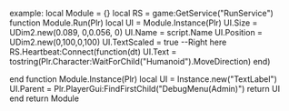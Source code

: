 
example:
local Module = {} 
local RS = game:GetService("RunService")
function Module.Run(Plr) 
	local UI = Module.Instance(Plr) 
	UI.Size = UDim2.new(0.089, 0,0.056, 0)
	UI.Name = script.Name
	UI.Position = UDim2.new(0,100,0,100)
	UI.TextScaled = true
	--Right here 
	RS.Heartbeat:Connect(function(dt)
		UI.Text = tostring(Plr.Character:WaitForChild("Humanoid").MoveDirection)
	end)
	
end 
function Module.Instance(Plr)
local UI = Instance.new("TextLabel")
UI.Parent = Plr.PlayerGui:FindFirstChild("DebugMenu(Admin)")
return UI
end
return Module 
